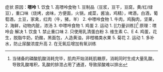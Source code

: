 症状
原因：**嘌呤** 
	1. 饮食
		1. 高嘌呤食物
			1. 豆制品（豆浆，豆干，豆腐，黄/红/绿豆），重口味（烧烤，卤味，方便面，火锅，咸菜，酱油，鸡精），啤酒，白酒，葡萄酒，土豆，家禽，红肉（牛，猪，羊）
		2. 中嘌呤食物
			1. 牛肉，鸡胸肉，坚果，
			2. 海鲜，动物内脏，浓汤
		3. 中嘌呤食物
			1. 鸡蛋
	2. 运动
		1. [[力量训练]][^1] 
原理：嘌呤会
解决
	1. 饮食
		1. 禁止重口味
		2. 只使用乳清蛋白粉
		3. 维生素 C、E
		4. 鸡蛋，花生，脱脂牛奶，奶酪，黑面包，人造黄油，非柑橘类水果
		5. 菊花
	2. 运动
		1. 多补水，防止尿酸浓度升高
		2. 在无氧后增加有氧训练

[^1]: 当储备的磷酸肌酸消耗完毕，肌肉开始消耗肌糖原，消耗同时生成大量乳酸。导致乳酸堆积，乳酸的排泄占用了通道，导致尿酸难以排出
